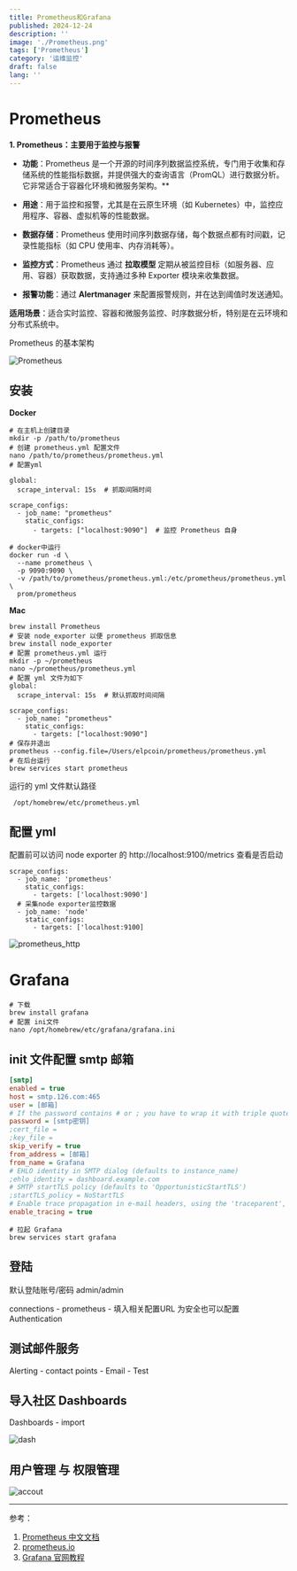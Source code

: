 ```yaml
---
title: Prometheus和Grafana
published: 2024-12-24
description: ''
image: './Prometheus.png'
tags: ['Prometheus']
category: '运维监控'
draft: false 
lang: ''
---
```


# Prometheus

**1. Prometheus：主要用于监控与报警**

- **功能**：Prometheus 是一个开源的时间序列数据监控系统，专门用于收集和存储系统的性能指标数据，并提供强大的查询语言（PromQL）进行数据分析。它非常适合于容器化环境和微服务架构。**
- **用途**：用于监控和报警，尤其是在云原生环境（如 Kubernetes）中，监控应用程序、容器、虚拟机等的性能数据。

- **数据存储**：Prometheus 使用时间序列数据存储，每个数据点都有时间戳，记录性能指标（如 CPU 使用率、内存消耗等）。

- **监控方式**：Prometheus 通过 **拉取模型** 定期从被监控目标（如服务器、应用、容器）获取数据，支持通过多种 Exporter 模块来收集数据。

- **报警功能**：通过 **Alertmanager** 来配置报警规则，并在达到阈值时发送通知。

**适用场景**：适合实时监控、容器和微服务监控、时序数据分析，特别是在云环境和分布式系统中。

Prometheus 的基本架构

![Prometheus](./Prometheus.png)



## 安装

**Docker**

```shell
# 在主机上创建目录
mkdir -p /path/to/prometheus
# 创建 prometheus.yml 配置文件
nano /path/to/prometheus/prometheus.yml
# 配置yml

global:
  scrape_interval: 15s  # 抓取间隔时间

scrape_configs:
  - job_name: "prometheus"
    static_configs:
      - targets: ["localhost:9090"]  # 监控 Prometheus 自身

# docker中运行
docker run -d \
  --name prometheus \
  -p 9090:9090 \
  -v /path/to/prometheus/prometheus.yml:/etc/prometheus/prometheus.yml \
  prom/prometheus
```

**Mac**

```shell
brew install Prometheus
# 安装 node_exporter 以便 prometheus 抓取信息
brew install node_exporter
# 配置 prometheus.yml 运行
mkdir -p ~/prometheus
nano ~/prometheus/prometheus.yml
# 配置 yml 文件为如下
global:
  scrape_interval: 15s  # 默认抓取时间间隔

scrape_configs:
  - job_name: "prometheus"
    static_configs:
      - targets: ["localhost:9090"]  
# 保存并退出
prometheus --config.file=/Users/elpcoin/prometheus/prometheus.yml
# 在后台运行
brew services start prometheus
```

运行的 yml 文件默认路径
```shell
 /opt/homebrew/etc/prometheus.yml
```

## **配置 yml** 

配置前可以访问 node exporter 的 http://localhost:9100/metrics 查看是否启动
```shell
scrape_configs:
  - job_name: 'prometheus'
    static_configs:
      - targets: ['localhost:9090']
  # 采集node exporter监控数据
  - job_name: 'node'
    static_configs:
      - targets: ['localhost:9100]
```

![prometheus_http](./prometheus_http.png)

# Grafana

```shell
# 下载
brew install grafana
# 配置 ini文件
nano /opt/homebrew/etc/grafana/grafana.ini 
```

## init 文件配置 smtp 邮箱

```ini
[smtp]
enabled = true
host = smtp.126.com:465
user = [邮箱]
# If the password contains # or ; you have to wrap it with triple quotes. Ex """#password;"""
password = [smtp密钥]
;cert_file =
;key_file =
skip_verify = true
from_address = [邮箱]
from_name = Grafana
# EHLO identity in SMTP dialog (defaults to instance_name)
;ehlo_identity = dashboard.example.com
# SMTP startTLS policy (defaults to 'OpportunisticStartTLS')
;startTLS_policy = NoStartTLS
# Enable trace propagation in e-mail headers, using the 'traceparent', 'tracestate' and (optionally) 'baggage' fields (defaults to false)
enable_tracing = true
```

```shell
# 拉起 Grafana
brew services start grafana
```

## 登陆
默认登陆账号/密码  admin/admin

connections - prometheus - 填入相关配置URL 为安全也可以配置 Authentication

## 测试邮件服务
Alerting - contact points - Email - Test

## 导入社区 Dashboards

Dashboards - import

![dash](./dash.png)

## 用户管理 与 权限管理

![accout](./accout.png)



---

参考：

1. [Prometheus 中文文档](https://www.prometheus.wang)
1. [prometheus.io](https://prometheus.io/docs/introduction/overview/)
1. [Grafana 官网教程](https://grafana.com/docs/grafana/latest/?utm_source=grafana_gettingstarted)

